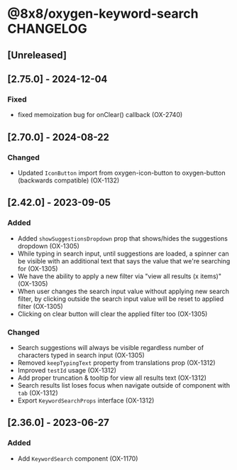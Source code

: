 # @8x8/oxygen-keyword-search CHANGELOG

## [Unreleased]

## [2.75.0] - 2024-12-04

### Fixed

- fixed memoization bug for onClear() callback (OX-2740)

## [2.70.0] - 2024-08-22

### Changed

- Updated `IconButton` import from oxygen-icon-button to oxygen-button (backwards compatible) (OX-1132)

## [2.42.0] - 2023-09-05

### Added

- Added `showSuggestionsDropdown` prop that shows/hides the suggestions dropdown (OX-1305)
- While typing in search input, until suggestions are loaded, a spinner can be visible with an additional text that says the value that we're searching for (OX-1305)
- We have the ability to apply a new filter via "view all results (x items)" (OX-1305)
- When user changes the search input value without applying new search filter, by clicking outside the search input value will be reset to applied filter (OX-1305)
- Clicking on clear button will clear the applied filter too (OX-1305)

### Changed

- Search suggestions will always be visible regardless number of characters typed in search input (OX-1305)
- Removed `keepTypingText` property from translations prop (OX-1312)
- Improved `testId` usage (OX-1312)
- Add proper truncation & tooltip for view all results text (OX-1312)
- Search results list loses focus when navigate outside of component with `tab` (OX-1312)
- Export `KeywordSearchProps` interface (OX-1312)

## [2.36.0] - 2023-06-27

### Added

- Add `KeywordSearch` component (OX-1170)
